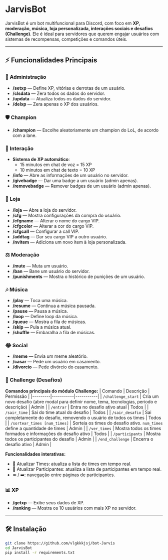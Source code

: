 # JarvisBot

JarvisBot é um bot multifuncional para Discord, com foco em **XP, moderação, música, loja personalizada, interações sociais e desafios (Challenge)**. Ele é ideal para servidores que querem engajar usuários com sistemas de recompensas, competições e comandos úteis.

---

## ⚡ Funcionalidades Principais

### 🔧 Administração
- **/setxp** — Define XP, vitórias e derrotas de um usuário.
- **/clsdata** — Zera todos os dados do servidor.
- **/updata** — Atualiza todos os dados do servidor.
- **/delxp** — Zera apenas o XP dos usuários.

### 🛡️ Champion
- **/champion** — Escolhe aleatoriamente um champion do LoL, de acordo com a lane.

### 💬 Interação
- **Sistema de XP automático**:
  - 15 minutos em chat de voz = 15 XP
  - 10 minutos em chat de texto = 10 XP
- **/info** — Abre as informações de um usuário no servidor.
- **/givebadge** — Dar uma badge a um usuário (admin apenas).
- **/removebadge** — Remover badges de um usuário (admin apenas).

### 🛒 Loja
- **/loja** — Abre a loja do servidor.
- **/cfg** — Mostra configurações da compra do usuário.
- **/cfgname** — Alterar o nome do cargo VIP.
- **/cfgcolor** — Alterar a cor do cargo VIP.
- **/cfgcall** — Configurar a call VIP.
- **/addtag** — Dar seu cargo VIP a outro usuário.
- **/nvitem** — Adiciona um novo item à loja personalizada.

### ⚖️ Moderação
- **/mute** — Muta um usuário.
- **/ban** — Bane um usuário do servidor.
- **/punishments** — Mostra o histórico de punições de um usuário.

### 🎶 Música
- **/play** — Toca uma música.
- **/resume** — Continua a música pausada.
- **/pause** — Pausa a música.
- **/loop** — Define loop da música.
- **/queue** — Mostra a fila de músicas.
- **/skip** — Pula a música atual.
- **/shuffle** — Embaralha a fila de músicas.

### 😂 Social
- **/meme** — Envia um meme aleatório.
- **/casar** — Pede um usuário em casamento.
- **/divorcio** — Pede divórcio do casamento.

### 🧠 Challenge (Desafios)
**Comandos principais do módulo Challenge:**
| Comando | Descrição | Permissão |
|---------|-----------|-----------|
| `/challenge_start` | Cria um novo desafio (abre modal para definir nome, tema, tecnologias, período e descrição) | Admin |
| `/entrar` | Entra no desafio ativo atual | Todos |
| `/sair_time` | Sai do time atual do desafio | Todos |
| `/sair_desafio` | Sai completamente do desafio, removendo o usuário de todos os times | Todos |
| `/sortear_times [num_times]` | Sorteia os times do desafio ativo. `num_times` define a quantidade de times | Admin |
| `/ver_times` | Mostra todos os times formados e informações do desafio ativo | Todos |
| `/participants` | Mostra todos os participantes do desafio | Admin |
| `/end_challenge` | Encerra o desafio ativo | Admin |

**Funcionalidades interativas:**
- 🔄 Atualizar Times: atualiza a lista de times em tempo real.  
- 🔄 Atualizar Participantes: atualiza a lista de participantes em tempo real.  
- ⬅️ / ➡️: navegação entre páginas de participantes.

### 📊 XP
- **/getxp** — Exibe seus dados de XP.
- **/ranking** — Mostra os 10 usuários com mais XP no servidor.

---

## 🛠️ Instalação

```bash
git clone https://github.com/vlgkkkjsj/bot-Jarvis
cd JarvisBot
pip install -r requirements.txt
